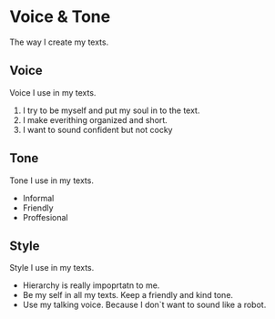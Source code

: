 # Voice & Tone

The way I create my texts.

## Voice

Voice I use in my texts.
1. I try to be myself and put my soul in to the text.
2. I make everithing organized and short. 
3. I want to sound confident but not cocky

## Tone

Tone I use in my texts.

- Informal
- Friendly
- Proffesional

## Style

Style I use in my texts.

<!-- Perhaps include style tips on capitalization of headings (sentence or title case), words to avoid, or general grammar and mechanics dos and don'ts, etc. See https://styleguide.mailchimp.com/grammar-and-mechanics/-->

- Hierarchy is really impoprtatn to me.
- Be my self in all my texts. Keep a friendly and kind tone.
- Use my talking voice. Because I don`t want to sound like a robot.

